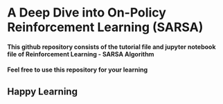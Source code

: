 # A Deep Dive into On-Policy Reinforcement Learning (SARSA)
#### This github repository consists of the tutorial file and jupyter notebook file of Reinforcement Learning - SARSA Algorithm
#### Feel free to use this repository for your learning
## Happy Learning
